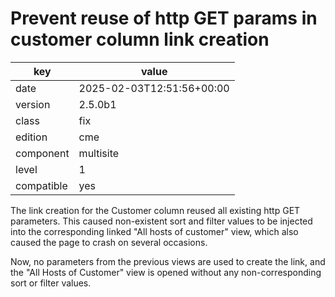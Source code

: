 [//]: # (werk v2)
# Prevent reuse of http GET params in customer column link creation

key        | value
---------- | ---
date       | 2025-02-03T12:51:56+00:00
version    | 2.5.0b1
class      | fix
edition    | cme
component  | multisite
level      | 1
compatible | yes

The link creation for the Customer column reused all existing http GET parameters.
This caused non-existent sort and filter values to be injected into the corresponding linked "All hosts of customer" view, which also caused the page to crash on several occasions.

Now, no parameters from the previous views are used to create the link, and the "All Hosts of Customer" view is opened without any non-corresponding sort or filter values.
